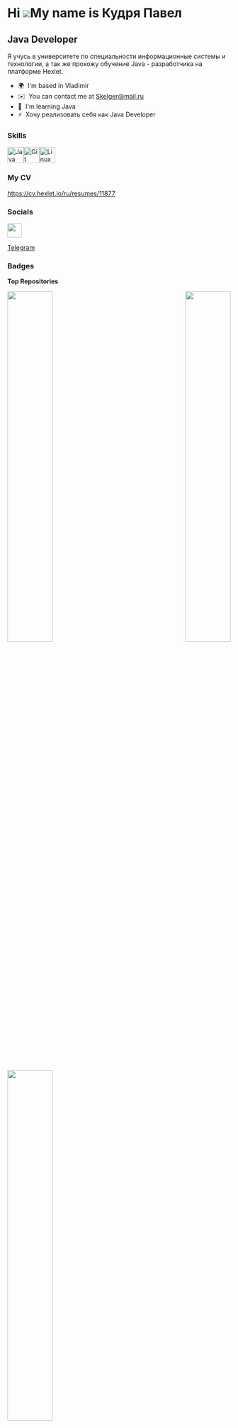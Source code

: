 Hi ![](https://user-images.githubusercontent.com/18350557/176309783-0785949b-9127-417c-8b55-ab5a4333674e.gif)My name is Кудря Павел
===================================================================================================================================

Java Developer
--------------

Я учусь в университете по специальности информационные системы и технологии, а так же прохожу обучение Java - разработчика на платформе Hexlet.

* 🌍  I'm based in Vladimir
* ✉️  You can contact me at [Skelger@mail.ru](mailto:Skelger@mail.ru)
* 🧠  I'm learning Java
* ⚡  Хочу реализовать себя как Java Developer

### Skills


<p align="left">
<a href="https://www.oracle.com/java/" target="_blank" rel="noreferrer"><img src="https://raw.githubusercontent.com/danielcranney/readme-generator/main/public/icons/skills/java-colored.svg" width="36" height="36" alt="Java" /></a><a href="https://git-scm.com/" target="_blank" rel="noreferrer"><img src="https://raw.githubusercontent.com/danielcranney/readme-generator/main/public/icons/skills/git-colored.svg" width="36" height="36" alt="Git" /></a><a href="https://www.linux.org" target="_blank" rel="noreferrer"><img src="https://raw.githubusercontent.com/danielcranney/readme-generator/main/public/icons/skills/linux-colored.svg" width="36" height="36" alt="Linux" /></a>
</p>

### My CV

https://cv.hexlet.io/ru/resumes/11877

### Socials

<p align="left"> <a href="https://www.github.com/Kudrya33" target="_blank" rel="noreferrer"> <picture> <source media="(prefers-color-scheme: dark)" srcset="https://raw.githubusercontent.com/danielcranney/readme-generator/main/public/icons/socials/github-dark.svg" /> <source media="(prefers-color-scheme: light)" srcset="https://raw.githubusercontent.com/danielcranney/readme-generator/main/public/icons/socials/github.svg" /> <img src="https://raw.githubusercontent.com/danielcranney/readme-generator/main/public/icons/socials/github.svg" width="32" height="32" /> </picture> </a></p>

[Telegram](http://t.me/FixKPA)

### Badges

<b>Top Repositories</b>

<div width="100%" align="center"><a href="https://github.com/Kudrya33/Mind-games" align="left"><img align="left" width="45%" src="https://github-readme-stats.vercel.app/api/pin/?username=Kudrya33&repo=Mind-games&title_color=0891b2&text_color=ffffff&icon_color=0891b2&bg_color=1c1917&hide_border=true&locale=en" /></a><a href="https://github.com/Kudrya33/Validator" align="right"><img align="right" width="45%" src="https://github-readme-stats.vercel.app/api/pin/?username=Kudrya33&repo=Validator&title_color=0891b2&text_color=ffffff&icon_color=0891b2&bg_color=1c1917&hide_border=true&locale=en" /></a></div><br /><br /><br /><br /><br /><br /><br />

<br /><br /><br /><br /><br />

<div width="100%" align="center"><a href="https://github.com/Kudrya33/Gendiff" align="left"><img align="left" width="45%" src="https://github-readme-stats.vercel.app/api/pin/?username=Kudrya33&repo=Gendiff&title_color=0891b2&text_color=ffffff&icon_color=0891b2&bg_color=1c1917&hide_border=true&locale=en" /></a></div>
